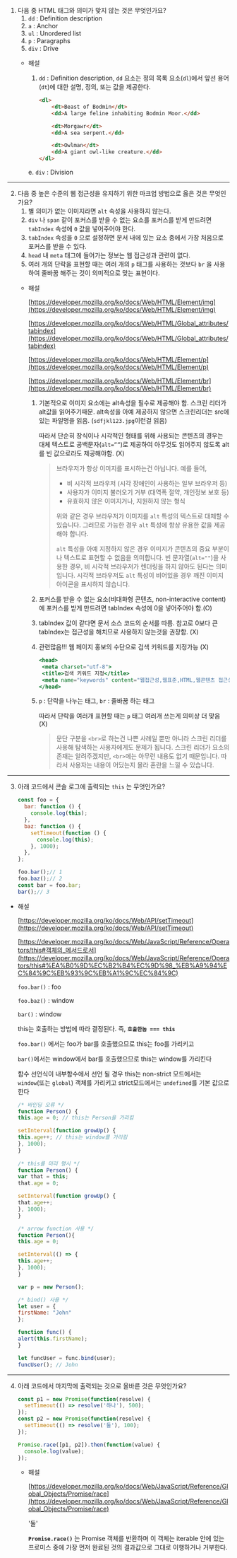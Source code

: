 1. 다음 중 HTML 태그와 의미가 맞지 않는 것은 무엇인가요?
   1. `dd` : Definition description
   2. `a` : Anchor
   3. `ul` : Unordered list
   4. `p` : Paragraphs
   5. `div` : Drive
    - 해설
        1. `dd` : Definition description, 
         `dd` 요소는 정의 목록 요소(`dl`)에서 앞선 용어(`dt`)에 대한 설명, 정의, 또는 값을 제공한다.
        
            ```html
            <dl>
                <dt>Beast of Bodmin</dt>
                <dd>A large feline inhabiting Bodmin Moor.</dd>
            
                <dt>Morgawr</dt>
                <dd>A sea serpent.</dd>
            
                <dt>Owlman</dt>
                <dd>A giant owl-like creature.</dd>
            </dl>
            ```
        
        e. `div` : Division 
        
---

2. 다음 중 높은 수준의 웹 접근성을 유지하기 위한 마크업 방법으로 옳은 것은 무엇인가요?
    1. 별 의미가 없는 이미지라면 `alt` 속성을 사용하지 않는다.
    2. `div` 나 `span` 같이 포커스를 받을 수 없는 요소를 포커스를 받게 만드려면 `tabIndex` 속성에 `0` 값을 넣어주어야 한다.
    3. `tabIndex` 속성을 `0` 으로 설정하면 문서 내에 있는 요소 중에서 가장 처음으로 포커스를 받을 수 있다.
    4. `head` 내 `meta` 태그에 들어가는 정보는 웹 접근성과 관련이 없다.
    5. 여러 개의 단락을 표현할 때는 여러 개의 `p` 태그를 사용하는 것보다 `br` 을 사용하여 줄바꿈 해주는 것이 의미적으로 맞는 표현이다.
   - 해설
        
       [https://developer.mozilla.org/ko/docs/Web/HTML/Element/img](https://developer.mozilla.org/ko/docs/Web/HTML/Element/img)
        
       [https://developer.mozilla.org/ko/docs/Web/HTML/Global_attributes/tabindex](https://developer.mozilla.org/ko/docs/Web/HTML/Global_attributes/tabindex)
        
       [https://developer.mozilla.org/ko/docs/Web/HTML/Element/p](https://developer.mozilla.org/ko/docs/Web/HTML/Element/p)
        
       [https://developer.mozilla.org/ko/docs/Web/HTML/Element/br](https://developer.mozilla.org/ko/docs/Web/HTML/Element/br)
        
     1. 기본적으로 이미지 요소에는 alt속성을 필수로 제공해야 함. 스크린 리더가 alt값을 읽어주기때문. alt속성을 아예 제공하지 않으면 스크린리더는 src에 있는 파일명을 읽음. (`sdfjkl123.jpg`이런걸 읽음)
            
         따라서 단순히 장식이나 시각적인 형태를 위해 사용되는 콘텐츠의 경우는 대체 텍스트로 공백문자(`alt=””`)로 제공하여 아무것도 읽어주지 않도록 alt를 빈 값으로라도 제공해야함. (X)
            
         > 브라우저가 항상 이미지를 표시하는건 아닙니다. 예를 들어,
         > 
         > - 비 시각적 브라우저 (시각 장애인이 사용하는 일부 브라우저 등)
         > - 사용자가 이미지 불러오기 거부 (대역폭 절약, 개인정보 보호 등)
         > - 유효하지 않은 이미지거나, 지원하지 않는 형식
         > 
         > 위와 같은 경우 브라우저가 이미지를 `alt` 특성의 텍스트로 대체할 수 있습니다. 그러므로 가능한 경우 `alt` 특성에 항상 유용한 값을 제공해야 합니다.
         > 
         > `alt` 특성을 아예 지정하지 않은 경우 이미지가 콘텐츠의 중요 부분이나 텍스트로 표현할 수 없음을 의미합니다. 빈 문자열(`alt=""`)을 사용한 경우, 비 시각적 브라우저가 렌더링을 하지 않아도 된다는 의미입니다. 시각적 브라우저도 `alt` 특성이 비어있을 경우 깨진 이미지 아이콘을 표시하지 않습니다.
            
     2. 포커스를 받을 수 없는 요소(비대화형 콘텐츠, non-interactive content)에 포커스를 받게 만드려면 tabIndex 속성에 0을 넣어주어야 함.(O)
     3. tabIndex 값이 같다면 문서 소스 코드의 순서를 따름. 참고로 0보다 큰 tabIndex는 접근성을 해치므로 사용하지 않는것을 권장함. (X)
     4. 관련많음!!! 웹 페이지 홍보의 수단으로 검색 키워드를 지정가능 (X)
            
         ```jsx
         <head>
          <meta charset="utf-8">
          <title>검색 키워드 지정</title>
          <meta name="keywords" content="웹접근성,웹표준,HTML,웹콘텐츠 접근성 지침">
         </head>
         ```
            
     5. `p` : 단락을 나누는 태그, `br` : 줄바꿈 하는 태그
            
         따라서 단락을 여러개 표현할 때는 `p` 태그 여러개 쓰는게 의미상 더 맞음 (X)
            
         > 문단 구분을 `<br>`로 하는건 나쁜 사례일 뿐만 아니라 스크린 리더를 사용해 탐색하는 사용자에게도 문제가 됩니다. 스크린 리더가 요소의 존재는 알려주겠지만, `<br>`에는 아무런 내용도 없기 때문입니다. 따라서 사용자는 내용이 어딨는지 몰라 혼란을 느낄 수 있습니다.
 
---     
    
3. 아래 코드에서 콘솔 로그에 출력되는 `this` 는 무엇인가요?
    
    ```jsx
    const foo = {
      bar: function () {
        console.log(this);
      },
      baz: function () {
        setTimeout(function () {
          console.log(this);
        }, 1000);
      },
    };
    
    foo.bar();// 1
    foo.baz();// 2
    const bar = foo.bar;
    bar();// 3
    ```
    
- 해설
        
    [https://developer.mozilla.org/ko/docs/Web/API/setTimeout](https://developer.mozilla.org/ko/docs/Web/API/setTimeout)
        
    [https://developer.mozilla.org/ko/docs/Web/JavaScript/Reference/Operators/this#객체의_메서드로서](https://developer.mozilla.org/ko/docs/Web/JavaScript/Reference/Operators/this#%EA%B0%9D%EC%B2%B4%EC%9D%98_%EB%A9%94%EC%84%9C%EB%93%9C%EB%A1%9C%EC%84%9C)

    `foo.bar()` : foo
    
    `foo.baz()` : window
    
    `bar()` : window 
    
    this는 호출하는 방법에 따라 결정된다.  즉, **`호출한놈 === this`**
    
    `foo.bar()` 에서는 foo가 bar를 호출했으므로 this는 foo를 가리키고
    
    `bar()`에서는 window에서 bar를 호출했으므로 this는 window를 가리킨다

    함수 선언식이 내부함수에서 선언 될 경우 this는 non-strict 모드에서는 `window`(또는 `global`) 객체를 가리키고 strict모드에서는 `undefined`를 기본 값으로 한다
    
    ```jsx
    /* 바인딩 오류 */
    function Person() {
    this.age = 0; // this는 Person을 가리킴
    
    setInterval(function growUp() {
    this.age++; // this는 window를 가리킴
    }, 1000);
    }
        
    /* this를 미리 명시 */
    function Person() {
    var that = this;
    that.age = 0;
    
    setInterval(function growUp() {
    that.age++;
    }, 1000);
    }
    
    /* arrow function 사용 */
    function Person(){
    this.age = 0;
    
    setInterval(() => {
    this.age++;
    }, 1000);
    }
    
    var p = new Person();
    
    /* bind() 사용 */
    let user = {
    firstName: "John"
    };
    
    function func() {
    alert(this.firstName);
    }
    
    let funcUser = func.bind(user);
    funcUser(); // John
  ```

---

4. 아래 코드에서 마지막에 출력되는 것으로 올바른 것은 무엇인가요?
    
    ```jsx
    const p1 = new Promise(function(resolve) {
      setTimeout(() => resolve('하나'), 500);
    });
    const p2 = new Promise(function(resolve) {
      setTimeout(() => resolve('둘'), 100);
    });
    
    Promise.race([p1, p2]).then(function(value) {
      console.log(value);
    });
    ```
    
    - 해설
    
      [https://developer.mozilla.org/ko/docs/Web/JavaScript/Reference/Global_Objects/Promise/race](https://developer.mozilla.org/ko/docs/Web/JavaScript/Reference/Global_Objects/Promise/race)
   
      '둘'

      **`Promise.race()`** 는 Promise 객체를 반환하며 이 객체는 iterable 안에 있는 프로미스 중에 가장 먼저 완료된 것의 결과값으로 그대로 이행하거나 거부한다.
